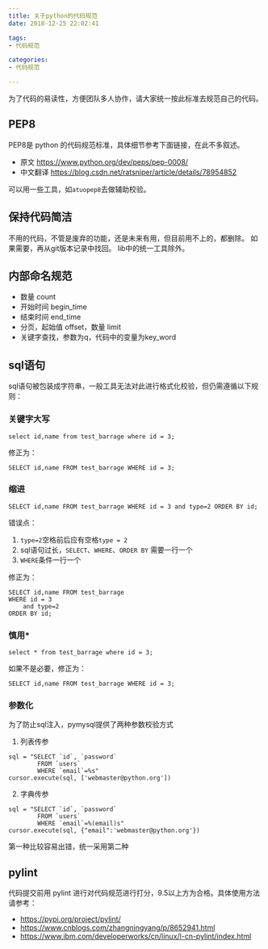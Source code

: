 ```yaml
---
title: 关于python的代码规范
date: 2018-12-25 22:02:41

tags:
- 代码规范

categories:
- 代码规范

---
```


为了代码的易读性，方便团队多人协作，请大家统一按此标准去规范自己的代码。

## PEP8
PEP8是 python 的代码规范标准，具体细节参考下面链接，在此不多叙述。
- 原文 https://www.python.org/dev/peps/pep-0008/
- 中文翻译 https://blog.csdn.net/ratsniper/article/details/78954852

可以用一些工具，如`atuopep8`去做辅助校验。

## 保持代码简洁
不用的代码，不管是废弃的功能，还是未来有用，但目前用不上的，都删除。
如果需要，再从git版本记录中找回。
lib中的统一工具除外。

## 内部命名规范
- 数量 count
- 开始时间 begin_time
- 结束时间 end_time
- 分页，起始值 offset，数量 limit
- 关键字查找，参数为q，代码中的变量为key_word



## sql语句
sql语句被包装成字符串，一般工具无法对此进行格式化校验，但仍需遵循以下规则：

### 关键字大写
```buildoutcfg
select id,name from test_barrage where id = 3;
```
修正为：

```buildoutcfg
SELECT id,name FROM test_barrage WHERE id = 3;
```

### 缩进
```buildoutcfg
SELECT id,name FROM test_barrage WHERE id = 3 and type=2 ORDER BY id;
```
错误点：
1. `type=2`空格前后应有空格`type = 2`
1. sql语句过长，`SELECT`、`WHERE`、`ORDER BY` 需要一行一个
1. `WHERE`条件一行一个

修正为：

```buildoutcfg
SELECT id,name FROM test_barrage 
WHERE id = 3 
    and type=2 
ORDER BY id;
```

### 慎用*
```buildoutcfg
select * from test_barrage where id = 3;
```
如果不是必要，修正为：

```buildoutcfg
SELECT id,name FROM test_barrage WHERE id = 3;
```

### 参数化
为了防止sql注入，pymysql提供了两种参数校验方式
1. 列表传参
```buildoutcfg
sql = "SELECT `id`, `password` 
        FROM `users` 
        WHERE `email`=%s"
cursor.execute(sql, ['webmaster@python.org'])
```
2. 字典传参
```buildoutcfg
sql = "SELECT `id`, `password` 
        FROM `users` 
        WHERE `email`=%(email)s"
cursor.execute(sql, {"email":'webmaster@python.org'})
```
第一种比较容易出错，统一采用第二种

## pylint
代码提交前用 pylint 进行对代码规范进行打分，9.5以上方为合格。具体使用方法请参考：
- https://pypi.org/project/pylint/
- https://www.cnblogs.com/zhangningyang/p/8652941.html
- https://www.ibm.com/developerworks/cn/linux/l-cn-pylint/index.html


